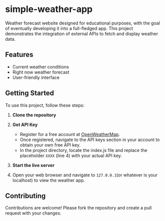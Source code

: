 # simple-weather-app

Weather forecast website designed for educational purposes, with the goal of eventually developing it into a full-fledged app. This project demonstrates the integration of external APIs to fetch and display weather data.

## Features

- Current weather conditions
- Right now weather forecast
- User-friendly interface

## Getting Started

To use this project, follow these steps:

1. **Clone the repository**

2. **Get API Key**

    - Register for a free account at [OpenWeatherMap](https://home.openweathermap.org/users/sign_up).
    - Once registered, navigate to the API keys section in your account to obtain your own free API key.
    - In the project directory, locate the index.js file and replace the placeholder `XXXX` (line 4) with your actual API key.

3. **Start the live server**

4. Open your web browser and navigate to `127.0.0.1`(or whatever is your localhost) to view the weather app.

## Contributing

Contributions are welcome! Please fork the repository and create a pull request with your changes.
